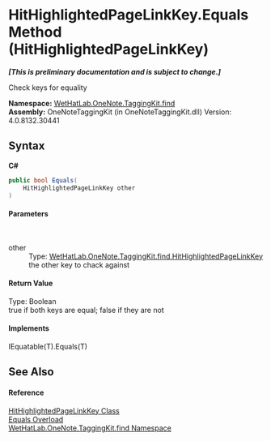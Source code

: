 # HitHighlightedPageLinkKey.Equals Method (HitHighlightedPageLinkKey)
 _**\[This is preliminary documentation and is subject to change.\]**_

Check keys for equality

**Namespace:**&nbsp;<a href="0e3a8efd-07d2-1709-b1cd-709153222081.md">WetHatLab.OneNote.TaggingKit.find</a><br />**Assembly:**&nbsp;OneNoteTaggingKit (in OneNoteTaggingKit.dll) Version: 4.0.8132.30441

## Syntax

**C#**<br />
``` C#
public bool Equals(
	HitHighlightedPageLinkKey other
)
```


#### Parameters
&nbsp;<dl><dt>other</dt><dd>Type: <a href="43d8cc25-fcd9-1dfc-5430-924b77a33b44.md">WetHatLab.OneNote.TaggingKit.find.HitHighlightedPageLinkKey</a><br />the other key to chack against</dd></dl>

#### Return Value
Type: Boolean<br />true if both keys are equal; false if they are not

#### Implements
IEquatable(T).Equals(T)<br />

## See Also


#### Reference
<a href="43d8cc25-fcd9-1dfc-5430-924b77a33b44.md">HitHighlightedPageLinkKey Class</a><br /><a href="d6417f7e-e652-2d0b-7a5a-3ea48ee0159f.md">Equals Overload</a><br /><a href="0e3a8efd-07d2-1709-b1cd-709153222081.md">WetHatLab.OneNote.TaggingKit.find Namespace</a><br />